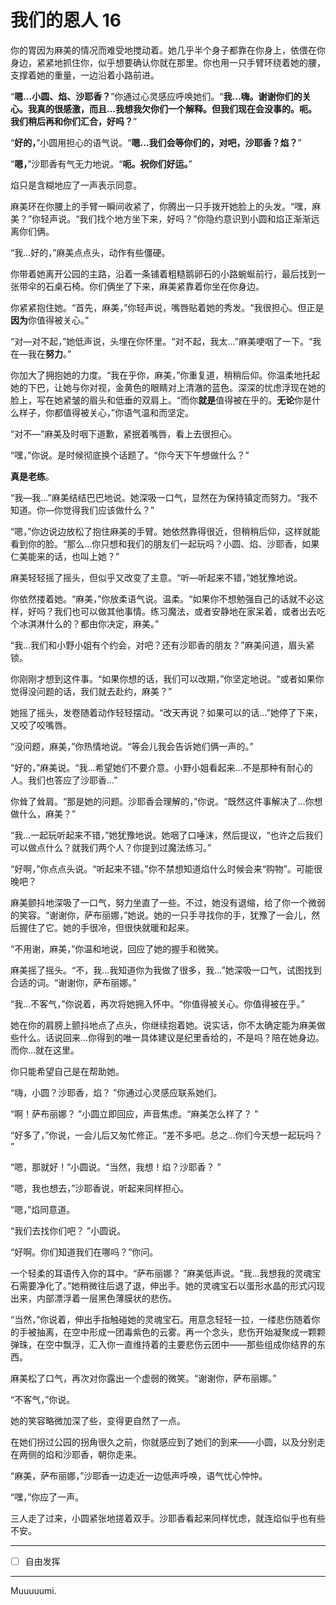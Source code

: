 # 我们的恩人 16

你的胃因为麻美的情况而难受地搅动着。她几乎半个身子都靠在你身上，依偎在你身边，紧紧地抓住你，似乎想要确认你就在那里。你也用一只手臂环绕着她的腰，支撑着她的重量，一边沿着小路前进。

“**嗯...小圆、焰、沙耶香？**”你通过心灵感应呼唤她们。“**我...嗨。谢谢你们的关心。我真的很感激，而且...我想我欠你们一个解释。但我们现在会没事的。呃。我们稍后再和你们汇合，好吗？**”

“**好的，**”小圆用担心的语气说。“**嗯...我们会等你们的，对吧，沙耶香？焰？**”

“**嗯，**”沙耶香有气无力地说。“**呃。祝你们好运。**”

焰只是含糊地应了一声表示同意。

麻美环在你腰上的手臂一瞬间收紧了，你腾出一只手拨开她脸上的头发。“嘿，麻美？”你轻声说。“我们找个地方坐下来，好吗？”你隐约意识到小圆和焰正渐渐远离你们俩。

“我...好的，”麻美点点头，动作有些僵硬。

你带着她离开公园的主路，沿着一条铺着粗糙鹅卵石的小路蜿蜒前行，最后找到一张带伞的石桌石椅。你们俩坐了下来，麻美紧靠着你坐在你身边。

你紧紧抱住她。“首先，麻美，”你轻声说，嘴唇贴着她的秀发。“我很担心。但正是**因为**你值得被关心。”

“对—对不起，”她低声说，头埋在你怀里。“对不起，我太...”麻美哽咽了一下。“我在—我在**努力**。”

你加大了拥抱她的力度。“我在乎你，麻美，”你重复道，稍稍后仰。你温柔地托起她的下巴，让她与你对视，金黄色的眼睛对上清澈的蓝色。深深的忧虑浮现在她的脸上，写在她紧皱的眉头和低垂的双肩上。“而你**就是**值得被在乎的。**无论**你是什么样子，你都值得被关心，”你语气温和而坚定。

“对不—”麻美及时咽下道歉，紧抿着嘴唇，看上去很担心。

“嘿，”你说。是时候彻底换个话题了。“你今天下午想做什么？”

**真是老练**。

“我—我...”麻美结结巴巴地说。她深吸一口气，显然在为保持镇定而努力。“我不知道。你—你觉得我们应该做什么？”

“嗯，”你边说边放松了抱住麻美的手臂。她依然靠得很近，但稍稍后仰，这样就能看到你的脸。“那么...你只想和我们的朋友们一起玩吗？小圆、焰、沙耶香，如果仁美能来的话，也叫上她？”

麻美轻轻摇了摇头，但似乎又改变了主意。“听—听起来不错，”她犹豫地说。

你依然搂着她。“麻美，”你放柔语气说。温柔。“如果你不想勉强自己的话就不必这样，好吗？我们也可以做其他事情。练习魔法，或者安静地在家呆着，或者出去吃个冰淇淋什么的？都由你决定，麻美。”

“我...我们和小野小姐有个约会，对吧？还有沙耶香的朋友？”麻美问道，眉头紧锁。

你刚刚才想到这件事。“如果你想的话，我们可以改期，”你坚定地说。“或者如果你觉得没问题的话，我们就去赴约，麻美？”

她摇了摇头，发卷随着动作轻轻摆动。“改天再说？如果可以的话...”她停了下来，又咬了咬嘴唇。

“没问题，麻美，”你热情地说。“等会儿我会告诉她们俩一声的。”

“好的，”麻美说。“我...希望她们不要介意。小野小姐看起来...不是那种有耐心的人。我们也答应了沙耶香...”

你耸了耸肩。“那是她的问题。沙耶香会理解的，”你说。“既然这件事解决了...你想做什么，麻美？”

“我...一起玩听起来不错，”她犹豫地说。她咽了口唾沫，然后提议，“也许之后我们可以做点什么？就我们两个人？你提到过魔法练习。”

“好啊，”你点点头说。“听起来不错。”你不禁想知道焰什么时候会来“购物”。可能很晚吧？

麻美颤抖地深吸了一口气，努力坐直了一些。不过，她没有退缩，给了你一个微弱的笑容。“谢谢你，萨布丽娜，”她说。她的一只手寻找你的手，犹豫了一会儿，然后握住了它。她的手很冷，但很快就暖和起来。

“不用谢，麻美，”你温和地说，回应了她的握手和微笑。

麻美摇了摇头。“不，我...我知道你为我做了很多，我...”她深吸一口气，试图找到合适的词。“谢谢你，萨布丽娜。”

“我...不客气，”你说着，再次将她拥入怀中。“你值得被关心。你值得被在乎。”

她在你的肩膀上颤抖地点了点头，你继续抱着她。说实话，你不太确定能为麻美做些什么。话说回来...你得到的唯一具体建议是纪里香给的，不是吗？陪在她身边。而你...就在这里。

你只能希望自己是在帮助她。

“嗨，小圆？沙耶香，焰？ ”你通过心灵感应联系她们。

“啊！萨布丽娜？ ”小圆立即回应，声音焦虑。“麻美怎么样了？ ”

“好多了，”你说，一会儿后又匆忙修正。“差不多吧。总之...你们今天想一起玩吗？ ”

“嗯，那就好！”小圆说。“当然，我想！焰？沙耶香？ ”

“嗯，我也想去，”沙耶香说，听起来同样担心。

“嗯，”焰同意道。

“我们去找你们吧？ ”小圆说。

“好啊。你们知道我们在哪吗？”你问。

一个轻柔的耳语传入你的耳中。“萨布丽娜？ ”麻美低声说。“我...我想我的灵魂宝石需要净化了。”她稍微往后退了退，伸出手。她的灵魂宝石以蛋形水晶的形式闪现出来，内部漂浮着一层黑色薄膜状的悲伤。

“当然，”你说着，伸出手指触碰她的灵魂宝石。用意念轻轻一拉，一缕悲伤随着你的手被抽离，在空中形成一团毒紫色的云雾。再一个念头，悲伤开始凝聚成一颗颗弹珠，在空中飘浮，汇入你一直维持着的主要悲伤云团中——那些组成你结界的东西。

麻美松了口气，再次对你露出一个虚弱的微笑。“谢谢你，萨布丽娜。”

“不客气，”你说。

她的笑容略微加深了些，变得更自然了一点。

在她们拐过公园的拐角很久之前，你就感应到了她们的到来——小圆，以及分别走在两侧的焰和沙耶香，朝你走来。

“麻美，萨布丽娜，”沙耶香一边走近一边低声呼唤，语气忧心忡忡。

“嘿，”你应了一声。

三人走了过来，小圆紧张地搓着双手。沙耶香看起来同样忧虑，就连焰似乎也有些不安。

---

- [ ] 自由发挥

---

Muuuuumi.
